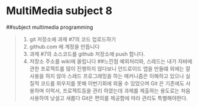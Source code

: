 # MultiMedia subject 8
##subject multimedia programming
> 1. git 저장소에 과제 #7의 코드 업로드하기
> 2. github.com 에 계정을 만듭니다
> 3. 과제 #7의 소스코드를 github 저장소에 push 합니다.
> 4. 저장소 주소를 wiki에 올립니다
##느낀점
> 예외처리와, 스레드는 내가 자바에 관한 프로젝트를 많이 진행하지 않다보니
> 안드로이드 앱을 만들떄 외에는 잘 사용을 하지 않아 스레드 프로그래밍을 
> 하는 메커니즘은 이해하고 있으나 실질적 코드를 외우지를 못해 이번기회에 외울 수 있었으며
> Git 은 기존에도 사용하며 이력서, 프로젝트등을 관리 하였는데 과제를 제출하는 용도로는 처음
> 사용하여 낮설고 새롭다 Git은 편의를 제공함에 따라 관리도 특별해야한다.
